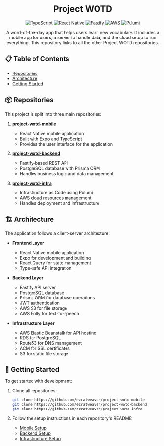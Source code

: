 <div align="center">

# Project WOTD

[![TypeScript](https://img.shields.io/badge/TypeScript-007ACC?style=for-the-badge&logo=typescript&logoColor=white)](https://www.typescriptlang.org/)
[![React Native](https://img.shields.io/badge/React_Native-20232A?style=for-the-badge&logo=react&logoColor=61DAFB)](https://reactnative.dev/)
[![Fastify](https://img.shields.io/badge/Fastify-000000?style=for-the-badge&logo=fastify&logoColor=white)](https://www.fastify.io/)
[![AWS](https://img.shields.io/badge/AWS-232F3E?style=for-the-badge&logo=amazon-aws&logoColor=white)](https://aws.amazon.com/)
[![Pulumi](https://img.shields.io/badge/Pulumi-8A3391?style=for-the-badge&logo=pulumi&logoColor=white)](https://www.pulumi.com/)

</div>

<div align="center">

A word-of-the-day app that helps users learn new vocabulary. It includes a mobile app for users, a server to handle data, and the cloud setup to run everything. This repository links to all the other Project WOTD repositories.

</div>

## 📋 Table of Contents

- [Repositories](#-repositories)
- [Architecture](#-architecture)
- [Getting Started](#-getting-started)

## 📦 Repositories

This project is split into three main repositories:

1. **[project-wotd-mobile](https://github.com/ezratweaver/project-wotd-mobile)**
   - React Native mobile application
   - Built with Expo and TypeScript
   - Provides the user interface for the application

2. **[project-wotd-backend](https://github.com/ezratweaver/project-wotd-backend)**
   - Fastify-based REST API
   - PostgreSQL database with Prisma ORM
   - Handles business logic and data management

3. **[project-wotd-infra](https://github.com/ezratweaver/project-wotd-infra)**
   - Infrastructure as Code using Pulumi
   - AWS cloud resources management
   - Handles deployment and infrastructure

## 🏗️ Architecture

The application follows a client-server architecture:

- **Frontend Layer**
  - React Native mobile application
  - Expo for development and building
  - React Query for state management
  - Type-safe API integration

- **Backend Layer**
  - Fastify API server
  - PostgreSQL database
  - Prisma ORM for database operations
  - JWT authentication
  - AWS S3 for file storage
  - AWS Polly for text-to-speech

- **Infrastructure Layer**
  - AWS Elastic Beanstalk for API hosting
  - RDS for PostgreSQL
  - Route53 for DNS management
  - ACM for SSL certificates
  - S3 for static file storage

## 🚀 Getting Started

To get started with development:

1. Clone all repositories:
   ```bash
   git clone https://github.com/ezratweaver/project-wotd-mobile
   git clone https://github.com/ezratweaver/project-wotd-backend
   git clone https://github.com/ezratweaver/project-wotd-infra
   ```

2. Follow the setup instructions in each repository's README:
   - [Mobile Setup](https://github.com/ezratweaver/project-wotd-mobile#-development)
   - [Backend Setup](https://github.com/ezratweaver/project-wotd-backend#-development)
   - [Infrastructure Setup](https://github.com/ezratweaver/project-wotd-infra#-setup)

